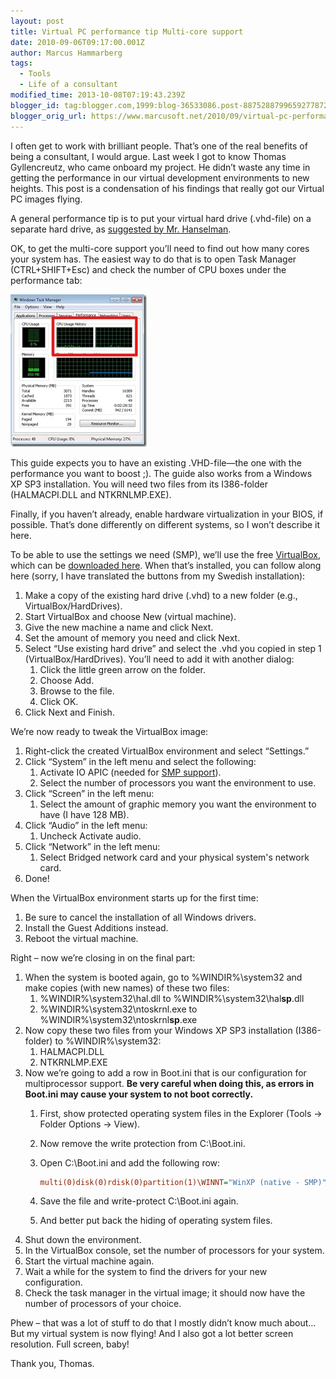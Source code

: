 ```yaml
---
layout: post
title: Virtual PC performance tip Multi-core support
date: 2010-09-06T09:17:00.001Z
author: Marcus Hammarberg
tags:
  - Tools
  - Life of a consultant
modified_time: 2013-10-08T07:19:43.239Z
blogger_id: tag:blogger.com,1999:blog-36533086.post-8875288799659277872
blogger_orig_url: https://www.marcusoft.net/2010/09/virtual-pc-performance-tip-multi-core.html
---
```


I often get to work with brilliant people. That’s one of the real benefits of being a consultant, I would argue. Last week I got to know Thomas Gyllencreutz, who came onboard my project. He didn’t waste any time in getting the performance in our virtual development environments to new heights. This post is a condensation of his findings that really got our Virtual PC images flying.

A general performance tip is to put your virtual hard drive (.vhd-file) on a separate hard drive, as [suggested by Mr. Hanselman](http://www.hanselman.com/blog/VMPerformanceChecklistBeforeYouComplainThatYourVirtualMachineIsSlow.aspx).

OK, to get the multi-core support you’ll need to find out how many cores your system has. The easiest way to do that is to open Task Manager (CTRL+SHIFT+Esc) and check the number of CPU boxes under the performance tab:

![task manager with 2 cores](/img/taskmanagerwith2cores_thumb.jpg)

This guide expects you to have an existing .VHD-file—the one with the performance you want to boost ;). The guide also works from a Windows XP SP3 installation. You will need two files from its I386-folder (HALMACPI.DLL and NTKRNLMP.EXE).

Finally, if you haven’t already, enable hardware virtualization in your BIOS, if possible. That’s done differently on different systems, so I won’t describe it here.

To be able to use the settings we need (SMP), we’ll use the free [VirtualBox](http://www.virtualbox.org/), which can be [downloaded here](http://www.virtualbox.org/wiki/Downloads). When that’s installed, you can follow along here (sorry, I have translated the buttons from my Swedish installation):

1. Make a copy of the existing hard drive (.vhd) to a new folder (e.g., VirtualBox/HardDrives).
1. Start VirtualBox and choose New (virtual machine).
1. Give the new machine a name and click Next.
1. Set the amount of memory you need and click Next.
1. Select “Use existing hard drive” and select the .vhd you copied in step 1 (VirtualBox/HardDrives). You’ll need to add it with another dialog:
   1. Click the little green arrow on the folder.
   2. Choose Add.
   3. Browse to the file.
   4. Click OK.
1. Click Next and Finish.

We’re now ready to tweak the VirtualBox image:

1. Right-click the created VirtualBox environment and select “Settings.”
1. Click “System” in the left menu and select the following:
   1. Activate IO APIC (needed for [SMP support](http://en.wikipedia.org/wiki/Symmetric_Multi-Processing)).
   1. Select the number of processors you want the environment to use.
1. Click “Screen” in the left menu:
   1. Select the amount of graphic memory you want the environment to have (I have 128 MB).
1. Click “Audio” in the left menu:
   1. Uncheck Activate audio.
1. Click “Network” in the left menu:
   1. Select Bridged network card and your physical system's network card.
1. Done!

When the VirtualBox environment starts up for the first time:

1. Be sure to cancel the installation of all Windows drivers.
1. Install the Guest Additions instead.
1. Reboot the virtual machine.

Right – now we’re closing in on the final part:

1. When the system is booted again, go to %WINDIR%\system32 and make copies (with new names) of these two files:
   1. %WINDIR%\system32\hal.dll to %WINDIR%\system32\hal**sp**.dll
   1. %WINDIR%\system32\ntoskrnl.exe to %WINDIR%\system32\ntoskrnl**sp**.exe
1. Now copy these two files from your Windows XP SP3 installation (I386-folder) to %WINDIR%\system32:
   1. HALMACPI.DLL
   1. NTKRNLMP.EXE
1. Now we’re going to add a row in Boot.ini that is our configuration for multiprocessor support. **Be very careful when doing this, as errors in Boot.ini may cause your system to not boot correctly.**
   1. First, show protected operating system files in the Explorer (Tools -> Folder Options -> View).
   1. Now remove the write protection from C:\Boot.ini.
   1. Open C:\Boot.ini and add the following row:

      ```ini
      multi(0)disk(0)rdisk(0)partition(1)\WINNT="WinXP (native - SMP)" /execute /fastdetect /kernel=NTKRNLMP.EXE /hal=halmacpi.dll
      ```

   1. Save the file and write-protect C:\Boot.ini again.
   1. And better put back the hiding of operating system files.
1. Shut down the environment.
1. In the VirtualBox console, set the number of processors for your system.
1. Start the virtual machine again.
1. Wait a while for the system to find the drivers for your new configuration.
1. Check the task manager in the virtual image; it should now have the number of processors of your choice.

Phew – that was a lot of stuff to do that I mostly didn’t know much about… But my virtual system is now flying! And I also got a lot better screen resolution. Full screen, baby!

Thank you, Thomas.
